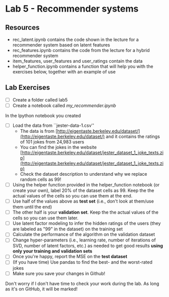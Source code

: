 # Lab 5 - Recommender systems

## Resources

* rec_latent.ipynb contains the code shown in the lecture for a recommender system based on latent features
* rec_features.ipynb contains the code from the lecture for a hybrid recommender system
* item_features, user_features and user_ratings contain the data
* helper_function.ipynb contains a function that will help you with the exercises below, together with an example of use


## Lab Exercises

- [ ] Create a folder called lab5
- [ ] Create a notebook called *my_recommender.ipynb*

In the Ipython notebook you created
- [ ] Load the data from ``jester-data-1.csv''
    * The data is from [http://eigentaste.berkeley.edu/dataset/](http://eigentaste.berkeley.edu/dataset/) and it contains the ratings of 101 jokes from 24,983 users
	* You can find the jokes in the website [http://eigentaste.berkeley.edu/dataset/jester_dataset_1_joke_texts.zip](http://eigentaste.berkeley.edu/dataset/jester_dataset_1_joke_texts.zip)
	* Check the dataset description to understand why we replace random cells as 99!
- [ ] Using the helper function provided in the helper_function notebook (or create your own), label 20% of the dataset cells as 99. Keep the the actual values of the cells so you can use them at the end.
- [ ] Use half of the values above as **test set** (i.e., don't look at them/use them until the end)
- [ ] The other half is your **validation set**. Keep the the actual values of the cells so you can use them later. 
- [ ] Use latent factor modeling to infer the hidden ratings of the users (they are labeled as "99" in the dataset) on the training set
- [ ] Calculate the performance of the algorithm on the validation dataset
- [ ] Change hyper-parameters (i.e., learning rate, number of iterations of SVD, number of latent factors, etc.) as needed to get good results **using only your training and validation sets**
- [ ] Once you're happy, report the MSE on the **test dataset**
- [ ] (If you have time) Use pandas to find the best- and the worst-rated jokes
- [ ] Make sure you save your changes in Github!

Don't worry if I don't have time to check your work during the lab. As long as it's on GitHub, it will be marked!






